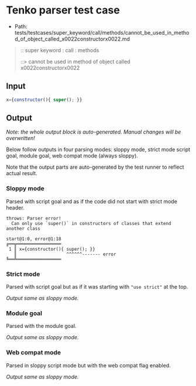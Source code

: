 # Tenko parser test case

- Path: tests/testcases/super_keyword/call/methods/cannot_be_used_in_method_of_object_called_x0022constructorx0022.md

> :: super keyword : call : methods
>
> ::> cannot be used in method of object called x0022constructorx0022

## Input


`````js
x={constructor(){ super(); }}
`````

## Output

_Note: the whole output block is auto-generated. Manual changes will be overwritten!_

Below follow outputs in four parsing modes: sloppy mode, strict mode script goal, module goal, web compat mode (always sloppy).

Note that the output parts are auto-generated by the test runner to reflect actual result.

### Sloppy mode

Parsed with script goal and as if the code did not start with strict mode header.

`````
throws: Parser error!
  Can only use `super()` in constructors of classes that extend another class

start@1:0, error@1:18
╔══╦═════════════════
 1 ║ x={constructor(){ super(); }}
   ║                   ^^^^^^------- error
╚══╩═════════════════

`````

### Strict mode

Parsed with script goal but as if it was starting with `"use strict"` at the top.

_Output same as sloppy mode._

### Module goal

Parsed with the module goal.

_Output same as sloppy mode._

### Web compat mode

Parsed in sloppy script mode but with the web compat flag enabled.

_Output same as sloppy mode._
